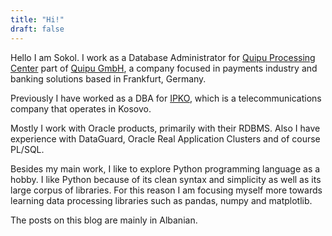 ```yaml
---
title: "Hi!"
draft: false
---
```


Hello I am Sokol.
I work as a Database Administrator for [Quipu Processing Center](https://www.quipu.de/productsservices/card-payment-services/) part of [Quipu GmbH](https://www.quipu.de), a company focused in payments industry and banking solutions based in Frankfurt, Germany.

Previously I have worked as a DBA for [IPKO](https://www.ipko.com/), which is a telecommunications company that operates in Kosovo.

Mostly I work with Oracle products, primarily with their RDBMS. Also I have experience with DataGuard, Oracle Real Application Clusters and of course PL/SQL.

Besides my main work, I like to explore Python programming language as a hobby. I like Python because of its clean syntax and simplicity as well as its large corpus of libraries. For this reason I am focusing myself more towards learning data processing libraries such as pandas, numpy and matplotlib.

The posts on this blog are mainly in Albanian.

